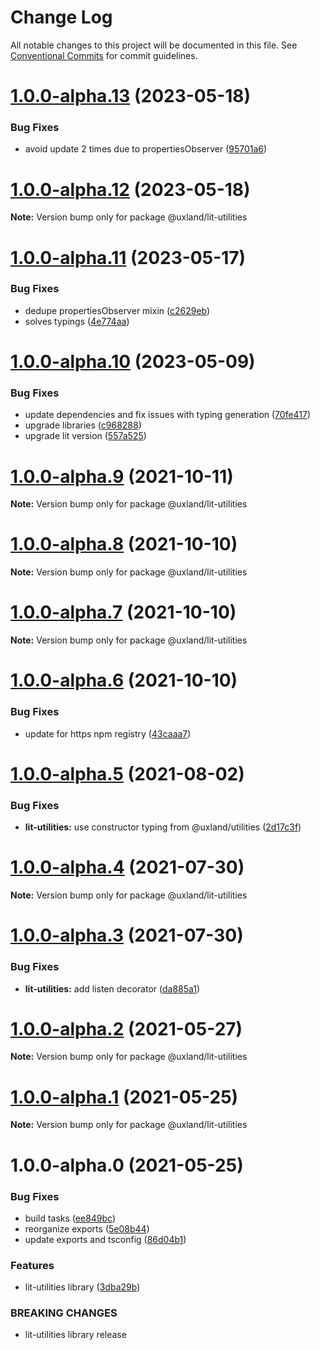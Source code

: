 # Change Log

All notable changes to this project will be documented in this file.
See [Conventional Commits](https://conventionalcommits.org) for commit guidelines.

# [1.0.0-alpha.13](https://github.com/uxland/lit/compare/@uxland/lit-utilities@1.0.0-alpha.12...@uxland/lit-utilities@1.0.0-alpha.13) (2023-05-18)


### Bug Fixes

* avoid update 2 times due to propertiesObserver ([95701a6](https://github.com/uxland/lit/commit/95701a684319d9b3d3cfc5b2bdf1c03209116465))





# [1.0.0-alpha.12](https://github.com/uxland/lit/compare/@uxland/lit-utilities@1.0.0-alpha.11...@uxland/lit-utilities@1.0.0-alpha.12) (2023-05-18)

**Note:** Version bump only for package @uxland/lit-utilities





# [1.0.0-alpha.11](https://github.com/uxland/lit/compare/@uxland/lit-utilities@1.0.0-alpha.10...@uxland/lit-utilities@1.0.0-alpha.11) (2023-05-17)


### Bug Fixes

* dedupe propertiesObserver mixin ([c2629eb](https://github.com/uxland/lit/commit/c2629eb87d13b116353283938f43105783259701))
* solves typings ([4e774aa](https://github.com/uxland/lit/commit/4e774aaaf294d1e39ef1a84c556ba327e0668678))





# [1.0.0-alpha.10](https://github.com/uxland/lit/compare/@uxland/lit-utilities@1.0.0-alpha.9...@uxland/lit-utilities@1.0.0-alpha.10) (2023-05-09)


### Bug Fixes

* update dependencies and fix issues with typing generation ([70fe417](https://github.com/uxland/lit/commit/70fe4175dfe186384898a4e243128f3948fe44c4))
* upgrade libraries ([c968288](https://github.com/uxland/lit/commit/c9682888a3d3fc2e730fdabcda1e84be633cb2c7))
* upgrade lit version ([557a525](https://github.com/uxland/lit/commit/557a525f3ceae6525b2bd2d336ea3feb52e6e26a))





# [1.0.0-alpha.9](https://github.com/uxland/lit/compare/@uxland/lit-utilities@1.0.0-alpha.8...@uxland/lit-utilities@1.0.0-alpha.9) (2021-10-11)

**Note:** Version bump only for package @uxland/lit-utilities





# [1.0.0-alpha.8](https://github.com/uxland/lit/compare/@uxland/lit-utilities@1.0.0-alpha.7...@uxland/lit-utilities@1.0.0-alpha.8) (2021-10-10)

**Note:** Version bump only for package @uxland/lit-utilities





# [1.0.0-alpha.7](https://github.com/uxland/lit/compare/@uxland/lit-utilities@1.0.0-alpha.6...@uxland/lit-utilities@1.0.0-alpha.7) (2021-10-10)

**Note:** Version bump only for package @uxland/lit-utilities





# [1.0.0-alpha.6](https://github.com/uxland/lit/compare/@uxland/lit-utilities@1.0.0-alpha.5...@uxland/lit-utilities@1.0.0-alpha.6) (2021-10-10)


### Bug Fixes

* update for https npm registry ([43caaa7](https://github.com/uxland/lit/commit/43caaa7115605279ee77f92a89113ee8940a4941))





# [1.0.0-alpha.5](https://github.com/uxland/lit/compare/@uxland/lit-utilities@1.0.0-alpha.4...@uxland/lit-utilities@1.0.0-alpha.5) (2021-08-02)


### Bug Fixes

* **lit-utilities:** use constructor typing from @uxland/utilities ([2d17c3f](https://github.com/uxland/lit/commit/2d17c3f2fca8f80f2772c535b4a759fc9787daed))





# [1.0.0-alpha.4](https://github.com/uxland/lit/compare/@uxland/lit-utilities@1.0.0-alpha.3...@uxland/lit-utilities@1.0.0-alpha.4) (2021-07-30)

**Note:** Version bump only for package @uxland/lit-utilities





# [1.0.0-alpha.3](https://github.com/uxland/lit/compare/@uxland/lit-utilities@1.0.0-alpha.2...@uxland/lit-utilities@1.0.0-alpha.3) (2021-07-30)


### Bug Fixes

* **lit-utilities:** add listen decorator ([da885a1](https://github.com/uxland/lit/commit/da885a152186e7280830449b33ee96655b5f23a4))





# [1.0.0-alpha.2](https://github.com/uxland/lit/compare/@uxland/lit-utilities@1.0.0-alpha.1...@uxland/lit-utilities@1.0.0-alpha.2) (2021-05-27)

**Note:** Version bump only for package @uxland/lit-utilities





# [1.0.0-alpha.1](https://github.com/uxland/lit/compare/@uxland/lit-utilities@1.0.0-alpha.0...@uxland/lit-utilities@1.0.0-alpha.1) (2021-05-25)

**Note:** Version bump only for package @uxland/lit-utilities





# 1.0.0-alpha.0 (2021-05-25)


### Bug Fixes

* build tasks ([ee849bc](https://github.com/uxland/lit/commit/ee849bc2214a849a43d7c77fdefd1d1c43c130cc))
* reorganize exports ([5e08b44](https://github.com/uxland/lit/commit/5e08b44998179d4801ee679d03735eca90bcd9e1))
* update exports and tsconfig ([86d04b1](https://github.com/uxland/lit/commit/86d04b1a86be5bb25ae795a1154dc4de277e0fe7))


### Features

* lit-utilities library ([3dba29b](https://github.com/uxland/lit/commit/3dba29b0d0c1b6f5c1a56e00494a176a94a55299))


### BREAKING CHANGES

* lit-utilities library release
